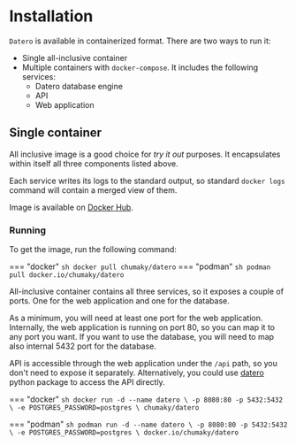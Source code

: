 # Installation

`Datero` is available in containerized format.
There are two ways to run it:

- Single all-inclusive container
- Multiple containers with `docker-compose`. It includes the following services:
    - Datero database engine
    - API
    - Web application

## Single container
All inclusive image is a good choice for _try it out_ purposes. It encapsulates within itself all three components listed above.

Each service writes its logs to the standard output, so standard `docker logs` command will contain a merged view of them.

Image is available on [Docker Hub](https://hub.docker.com/r/chumaky/datero).

### Running
To get the image, run the following command:

=== "docker"
    ``` sh
    docker pull chumaky/datero
    ```
=== "podman"
    ``` sh
    podman pull docker.io/chumaky/datero
    ```

All-inclusive container contains all three services, so it exposes a couple of ports.
One for the web application and one for the database.

As a minimum, you will need at least one port for the web application.
Internally, the web application is running on port 80, so you can map it to any port you want.
If you want to use the database, you will need to map also internal 5432 port for the database.

API is accessible through the web application under the `/api` path, so you don't need to expose it separately.
Alternatively, you could use [datero](https://pypi.org/project/datero/) python package to access the API directly.


=== "docker"
    ``` sh
    docker run -d --name datero \
        -p 8080:80 -p 5432:5432 \
        -e POSTGRES_PASSWORD=postgres \
        chumaky/datero
    ```

=== "podman"
    ``` sh
    podman run -d --name datero \
        -p 8080:80 -p 5432:5432 \
        -e POSTGRES_PASSWORD=postgres \
        docker.io/chumaky/datero
    ```